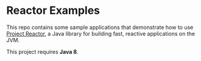 Reactor Examples
==
This repo contains some sample applications that demonstrate how to use [Project Reactor](https://github.com/reactor/reactor), a Java library for building fast, reactive applications on the JVM.

This project requires **Java 8**.
